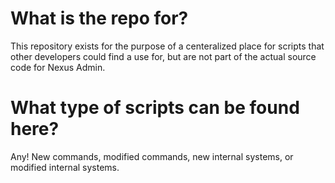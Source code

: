# What is the repo for?
This repository exists for the purpose of a centeralized place for scripts that other developers could find a use for, but are not part of the actual source code for Nexus Admin.

# What type of scripts can be found here?
Any! New commands, modified commands, new internal systems, or modified internal systems.
